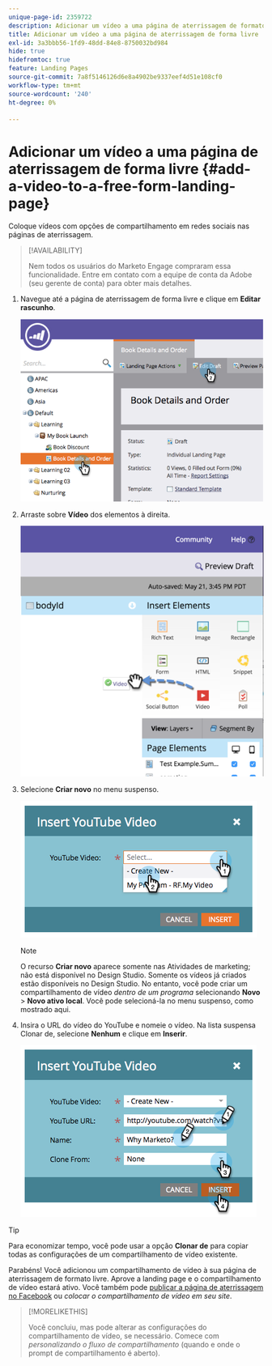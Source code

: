 ```yaml
---
unique-page-id: 2359722
description: Adicionar um vídeo a uma página de aterrissagem de formato livre - Documentação do Marketo - Documentação do produto
title: Adicionar um vídeo a uma página de aterrissagem de forma livre
exl-id: 3a3bbb56-1fd9-48dd-84e8-8750032bd984
hide: true
hidefromtoc: true
feature: Landing Pages
source-git-commit: 7a8f5146126d6e8a4902be9337eef4d51e108cf0
workflow-type: tm+mt
source-wordcount: '240'
ht-degree: 0%

---
```


# Adicionar um vídeo a uma página de aterrissagem de forma livre {#add-a-video-to-a-free-form-landing-page}

Coloque vídeos com opções de compartilhamento em redes sociais nas páginas de aterrissagem.

>[!AVAILABILITY]
>
>Nem todos os usuários do Marketo Engage compraram essa funcionalidade. Entre em contato com a equipe de conta da Adobe (seu gerente de conta) para obter mais detalhes.

1. Navegue até a página de aterrissagem de forma livre e clique em **Editar rascunho**.

   ![](assets/image2014-9-17-11-3a28-3a51.png)

1. Arraste sobre **Vídeo** dos elementos à direita.

   ![](assets/image2015-5-21-15-3a46-3a34.png)

1. Selecione **Criar novo** no menu suspenso.

   ![](assets/image2014-9-17-11-3a29-3a8.png)

   >[!NOTE]
   >
   >O recurso **Criar novo** aparece somente nas Atividades de marketing; não está disponível no Design Studio. Somente os vídeos já criados estão disponíveis no Design Studio. No entanto, você pode criar um compartilhamento de vídeo _dentro de um programa_ selecionando **Novo** > **Novo ativo local**. Você pode selecioná-la no menu suspenso, como mostrado aqui.

1. Insira o URL do vídeo do YouTube e nomeie o vídeo. Na lista suspensa Clonar de, selecione **Nenhum** e clique em **Inserir**.

   ![](assets/image2014-9-17-11-3a29-3a15.png)

>[!TIP]
>
>Para economizar tempo, você pode usar a opção **Clonar de** para copiar todas as configurações de um compartilhamento de vídeo existente.

Parabéns! Você adicionou um compartilhamento de vídeo à sua página de aterrissagem de formato livre. Aprove a landing page e o compartilhamento de vídeo estará ativo. Você também pode [publicar a página de aterrissagem no Facebook](/help/marketo/product-docs/demand-generation/facebook/publish-landing-pages-to-facebook.md) ou _colocar o compartilhamento de vídeo em seu site_.

>[!MORELIKETHIS]
>
>Você concluiu, mas pode alterar as configurações do compartilhamento de vídeo, se necessário. Comece com _personalizando o fluxo de compartilhamento_ (quando e onde o prompt de compartilhamento é aberto).
